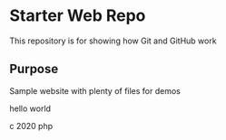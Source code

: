 # Starter Web Repo

This repository is for showing how Git and GitHub work

## Purpose

Sample website with plenty of files for demos

hello world

c 2020 php
